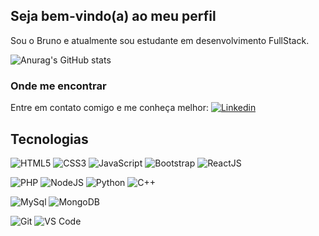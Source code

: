 ## Seja bem-vindo(a) ao meu perfil

Sou o Bruno e atualmente sou estudante em desenvolvimento FullStack.

![Anurag's GitHub stats](https://github-readme-stats.vercel.app/api?username=Bruno4745&show_icons=true&theme=dark)

### Onde me encontrar

Entre em contato comigo e me conheça melhor: 
<a href="https://www.linkedin.com/in/bruno-gouveia-4b21471b7/">![Linkedin](https://img.shields.io/badge/linkedin%20-%230077B5.svg?&style=flat-square&logo=linkedin&logoColor=white)</a>

## Tecnologias
![HTML5](https://img.shields.io/badge/html5%20-%23E34F26.svg?&style=flat-square&logo=html5&logoColor=white)
![CSS3](https://img.shields.io/badge/css3%20-%231572B6.svg?&style=flat-square&logo=css3&logoColor=white)
![JavaScript](https://img.shields.io/badge/javascript%20-%23323330.svg?&style=flat-square&logo=javascript&logoColor=%23F7DF1E)
![Bootstrap](https://img.shields.io/badge/bootstrap%20-%23563D7C.svg?&style=flat-square&logo=bootstrap&logoColor=white)
![ReactJS](https://img.shields.io/badge/react%20-%2320232a.svg?&style=flat-square&logo=react&logoColor=%2361DAFB)

![PHP](https://img.shields.io/badge/php-%23777BB4.svg?&style=flat-square&logo=php&logoColor=white)
![NodeJS](https://img.shields.io/badge/node.js%20-%2343853D.svg?&style=flat-square&logo=node.js&logoColor=white)
![Python](https://img.shields.io/badge/python%20-%2314354C.svg?&style=flat-square&logo=python&logoColor=white)
![C++](https://img.shields.io/badge/c++%20-%2300599C.svg?&style=flat-square&logo=c%2B%2B&ogoColor=white)

![MySql](https://img.shields.io/badge/mysql-%2300f.svg?&style=flat-square&logo=mysql&logoColor=white)
![MongoDB](https://img.shields.io/badge/MongoDB-%234ea94b.svg?&style=flat-square&logo=mongodb&logoColor=white)

![Git](https://img.shields.io/badge/git%20-%23F05033.svg?&style=flat-square&logo=git&logoColor=white)
![VS Code](https://img.shields.io/badge/VS%20Code-0078d7.svg?&style=flat-square&logo=visual-studio-code&logoColor=white)
